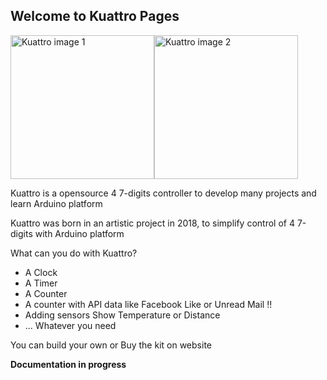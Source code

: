 ## Welcome to Kuattro Pages


<img alt="Kuattro image 1" src="https://spaziochirale.github.io/Kuattro/kuattro_front1.jpg" height="230" /><img alt="Kuattro image 2" src="https://spaziochirale.github.io/Kuattro/kuattro_lightRandom1.jpg" height="230" />   
   

Kuattro is a opensource 4 7-digits controller to develop many projects and learn Arduino platform

Kuattro was born in an artistic project in 2018, to simplify control of 4 7-digits with Arduino platform

What can you do with Kuattro?

- A Clock
- A Timer
- A Counter
- A counter with API data like Facebook Like or Unread Mail !!
- Adding sensors Show Temperature or Distance
- ... Whatever you need

You can build your own or Buy the kit on website

**Documentation in progress**

